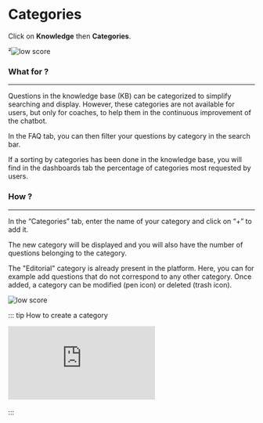 # Categories

Click on **Knowledge** then **Categories**.

<div class="image_center">
²<img :src="$withBase('/assets/img/en/knowledge/categorie1.png')" alt="low score">
</div>


### What for ?
---
Questions in the knowledge base (KB) can be categorized to simplify searching
and display. However, these categories are not available for users, but only for
coaches, to help them in the continuous improvement of the chatbot.

In the FAQ tab, you can then filter your questions by category in the search
bar.

If a sorting by categories has been done in the knowledge base, you will find in
the dashboards tab the percentage of categories most requested by users.


### How ?
---
In the “Categories” tab, enter the name of your category and click on “+” to add
it.

The new category will be displayed and you will also have the number of
questions belonging to the category.

The "Editorial" category is already present in the platform. Here, you can for
example add questions that do not correspond to any other category. Once added,
a category can be modified (pen icon) or deleted (trash icon).

<div class="image_center">
  <img :src="$withBase('/assets/img/en/knowledge/categorie2.png')" alt="low score">
</div>




::: tip How to create a category
<br />
<iframe class="video_embed" src="https://www.youtube.com/embed/cmJw4ZWXbDQ" frameborder="0" allow="accelerometer; autoplay; encrypted-media; gyroscope; picture-in-picture" allowfullscreen></iframe>
<br />
<br />
:::



